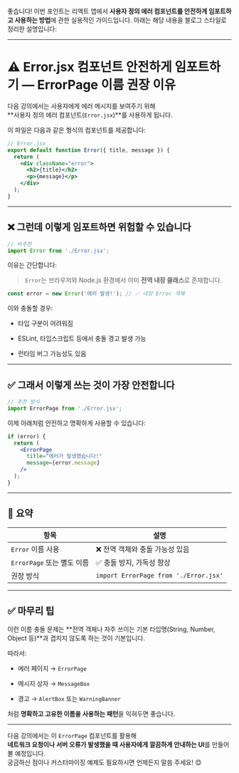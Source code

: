 좋습니다! 이번 포인트는 리액트 앱에서 **사용자 정의 에러 컴포넌트를 안전하게 임포트하고 사용하는 방법**에 관한 실용적인 가이드입니다. 아래는 해당 내용을 블로그 스타일로 정리한 설명입니다:

---

# ⚠️ Error.jsx 컴포넌트 안전하게 임포트하기 — ErrorPage 이름 권장 이유

다음 강의에서는 사용자에게 에러 메시지를 보여주기 위해  
**사용자 정의 에러 컴포넌트(`Error.jsx`)**를 사용하게 됩니다.

이 파일은 다음과 같은 형식의 컴포넌트를 제공합니다:

```jsx
// Error.jsx
export default function Error({ title, message }) {
  return (
    <div className="error">
      <h2>{title}</h2>
      <p>{message}</p>
    </div>
  );
}
```

---

## ❌ 그런데 이렇게 임포트하면 위험할 수 있습니다

```jsx
// 비추천
import Error from './Error.jsx';
```

이유는 간단합니다:

> `Error`는 브라우저와 Node.js 환경에서 이미 **전역 내장 클래스**로 존재합니다.

```js
const error = new Error('에러 발생!'); // ✅ 내장 Error 객체
```

이와 충돌할 경우:

- 타입 구분이 어려워짐
    
- ESLint, 타입스크립트 등에서 충돌 경고 발생 가능
    
- 런타임 버그 가능성도 있음
    

---

## ✅ 그래서 이렇게 쓰는 것이 가장 안전합니다

```jsx
// 추천 방식
import ErrorPage from './Error.jsx';
```

이제 아래처럼 안전하고 명확하게 사용할 수 있습니다:

```jsx
if (error) {
  return (
    <ErrorPage
      title="에러가 발생했습니다!"
      message={error.message}
    />
  );
}
```

---

## 🧠 요약

|항목|설명|
|---|---|
|`Error` 이름 사용|❌ 전역 객체와 충돌 가능성 있음|
|`ErrorPage` 또는 별도 이름|✅ 충돌 방지, 가독성 향상|
|권장 방식|`import ErrorPage from './Error.jsx'`|

---

## ✅ 마무리 팁

이런 이름 충돌 문제는 **전역 객체나 자주 쓰이는 기본 타입명(String, Number, Object 등)**과 겹치지 않도록 하는 것이 기본입니다.

따라서:

- 에러 페이지 → `ErrorPage`
    
- 메시지 상자 → `MessageBox`
    
- 경고 → `AlertBox` 또는 `WarningBanner`
    

처럼 **명확하고 고유한 이름을 사용하는 패턴**을 익혀두면 좋습니다.

---

다음 강의에서는 이 `ErrorPage` 컴포넌트를 활용해  
**네트워크 요청이나 서버 오류가 발생했을 때 사용자에게 깔끔하게 안내하는 UI**를 만들어볼 예정입니다.  
궁금하신 점이나 커스터마이징 예제도 필요하시면 언제든지 말씀 주세요! 😊